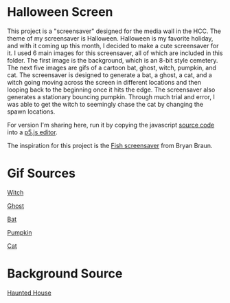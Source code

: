 # Halloween Screen

This project is a "screensaver" designed for the media wall in the HCC. The theme of my screensaver is Halloween. Halloween is my favorite holiday, and with it coming up this month, I decided to make a cute screensaver for it. I used 6 main images for this screensaver, all of which are included in this folder. The first image is the background, which is an 8-bit style cemetery. The next five images are gifs of a cartoon bat, ghost, witch, pumpkin, and cat. The screensaver is designed to generate a bat, a ghost, a cat, and a witch going moving across the screen in different locations and then looping back to the beginning once it hits the edge. The screensaver also generates a stationary bouncing pumpkin. Through much trial and error, I was able to get the witch to seemingly chase the cat by changing the spawn locations. 

For version I'm sharing here, run it by copying the javascript [source code](halloweenscreen.js) into a [p5.js editor](http://editor.p5js.org). 

The inspiration for this project is the [Fish screensaver](https://www.bryanbraun.com/after-dark-css/all/fish.html) from Bryan Braun.

# Gif Sources
[Witch](https://www.deviantart.com/el-sato/art/Commission-Witch-run-618417906)

[Ghost](http://rebloggy.com/post/halloween-pixel-pixels-transparent/33797507001)

[Bat](https://giphy.com/stickers/halloween-spooky-bat-e7QR56Mun2vA4Fp0nI)

[Pumpkin](https://ya-webdesign.com/image/transparent-pumpkins-8-bit/1519974.html)

[Cat](https://gfycat.com/focusedgiddyjunco)

# Background Source
[Haunted House](https://www.steamcardexchange.net/index.php?gamepage-appid-334100)
